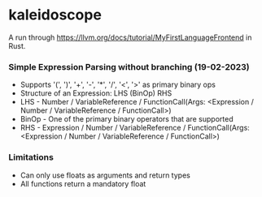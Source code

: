 # kaleidoscope

A run through https://llvm.org/docs/tutorial/MyFirstLanguageFrontend in Rust.

### Simple Expression Parsing without branching (19-02-2023)
- Supports '(', ')', '+', '-', '*', '/', '<', '>' as primary binary ops
- Structure of an Expression: LHS (BinOp) RHS
- LHS - Number / VariableReference / FunctionCall(Args: <Expression / Number / VariableReference / FunctionCall>)
- BinOp - One of the primary binary operators that are supported
- RHS - Expression / Number / VariableReference / FunctionCall(Args: <Expression / Number / VariableReference / FunctionCall>)

### Limitations
- Can only use floats as arguments and return types
- All functions return a mandatory float
